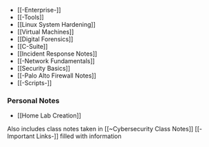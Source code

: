 - [[-Enterprise-]]
- [[-Tools]]
- [[Linux System Hardening]]
- [[Virtual Machines]]
- [[Digital Forensics]]
- [[C-Suite]]
- [[Incident Response Notes]]
- [[-Network Fundamentals]]
- [[Security Basics]] 
- [[-Palo Alto Firewall Notes]]
- [[-Scripts-]]
### Personal Notes
- [[Home Lab Creation]]


Also includes class notes taken in [[~Cybersecurity Class Notes]]
[[-Important Links-]] filled with information